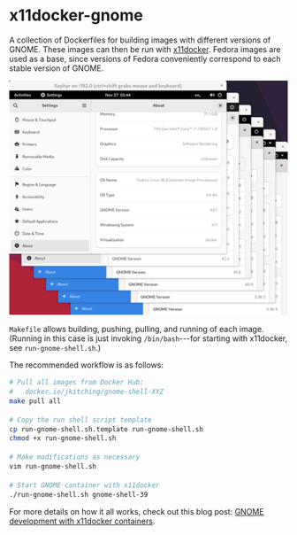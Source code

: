 # x11docker-gnome

A collection of Dockerfiles for building images with different versions of GNOME.  These images can then be run with [x11docker](https://github.com/mviereck/x11docker).  Fedora images are used as a base, since versions of Fedora conveniently correspond to each stable version of GNOME.

![Running multiple containers of different GNOME versions](gnome-containers.png)

`Makefile` allows building, pushing, pulling, and running of each image.  (Running in this case is just invoking `/bin/bash`---for starting with x11docker, see `run-gnome-shell.sh`.)

The recommended workflow is as follows:

```sh
# Pull all images from Docker Hub:
#   docker.io/jkitching/gnome-shell-XYZ
make pull all

# Copy the run shell script template
cp run-gnome-shell.sh.template run-gnome-shell.sh
chmod +x run-gnome-shell.sh

# Make modifications as necessary
vim run-gnome-shell.sh

# Start GNOME container with x11docker
./run-gnome-shell.sh gnome-shell-39
```

For more details on how it all works, check out this blog post: [GNOME development with x11docker containers](https://joelkitching.com/gnome-development-with-x11docker-containers/).
